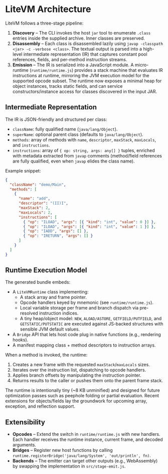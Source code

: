 # LiteVM Architecture

LiteVM follows a three-stage pipeline:

1. **Discovery** – The CLI invokes the host `jar` tool to enumerate `.class` entries inside the supplied archive. Inner classes are preserved.
2. **Disassembly** – Each class is disassembled lazily using `javap -classpath <jar> -c -verbose <class>`. The textual output is parsed into a high-level intermediate representation (IR) that captures constant pool references, fields, and per-method instruction streams.
3. **Emission** – The IR is serialized into a JavaScript module. A micro-runtime (`runtime/runtime.js`) provides a stack machine that evaluates IR instructions at runtime, mirroring the JVM execution model for the supported opcode subset. The runtime now exposes a minimal heap for object instances, tracks static fields, and can service constructors/instance access for classes discovered in the input JAR.

## Intermediate Representation

The IR is JSON-friendly and structured per class:

- `className`: fully qualified name (`java/lang/Object`).
- `superName`: optional parent class (defaults to `java/lang/Object`).
- `methods`: array of methods with `name`, `descriptor`, `maxStack`, `maxLocals`, and `instructions`.
- `instructions`: array of `{ op: string, args: any[] }` tuples, enriched with metadata extracted from `javap` comments (method/field references are fully qualified, even when `javap` elides the class name).

Example snippet:

```json
{
  "className": "demo/Main",
  "methods": [
    {
      "name": "add",
      "descriptor": "(II)I",
      "maxStack": 2,
      "maxLocals": 2,
      "instructions": [
        { "op": "ILOAD", "args": [{ "kind": "int", "value": 0 }] },
        { "op": "ILOAD", "args": [{ "kind": "int", "value": 1 }] },
        { "op": "IADD", "args": [] },
        { "op": "IRETURN", "args": [] }
      ]
    }
  ]
}
```

## Runtime Execution Model

The generated bundle embeds:

- A `LiteVMRuntime` class implementing:
  - A stack array and frame pointer.
  - Opcode handlers keyed by mnemonic (see `runtime/runtime.js`).
  - Local variable storage per frame and branch dispatch via pre-resolved instruction indices.
  - A tiny heap/object model: `NEW`, `ALOAD/ASTORE`, `GETFIELD/PUTFIELD`, and `GETSTATIC/PUTSTATIC` are executed against JS-backed structures with sensible JVM default values.
- A `Bridge` API that lets host code plug in native functions (e.g., rendering hooks).
- A manifest mapping class + method descriptors to instruction arrays.

When a method is invoked, the runtime:

1. Creates a new frame with the requested `maxStack`/`maxLocals` sizes.
2. Iterates over the instruction list, dispatching to opcode handlers.
3. Applies branch offsets by manipulating the instruction pointer.
4. Returns results to the caller or pushes them onto the parent frame stack.

The runtime is intentionally tiny (~8 KB unminified) and designed for future optimization passes such as peephole folding or partial evaluation. Recent extensions for objects/fields lay the groundwork for upcoming array, exception, and reflection support.

## Extensibility

- **Opcodes** – Extend the switch in `runtime/runtime.js` with new handlers. Each handler receives the runtime instance, current frame, and decoded arguments.
- **Bridges** – Register new host functions by calling `runtime.registerBridge('java/lang/System', 'out/println', fn)`.
- **Backends** – The emitter can target other outputs (e.g., WebAssembly) by swapping the implementation in `src/stage-emit.js`.
